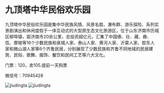 # 九顶塔中华民俗欢乐园

九顶塔中华民俗欢乐园是集中华民族风情、风景名胜、瀑布群、游乐探险、系列实景剧演出和休闲度假于一体互动式的大型原生态文化旅游区，位于山东济南市历城区柳埠镇，距济南市20余公里，总投资超亿元，汇集了中国傣、壮、藏、彝、佤、摩梭等16个少数民族和泉城人家、泰山人家、黄河人家、沂蒙人家、胶东人家和微山湖人家等6个齐鲁民居，分别展现了少数民族和齐鲁不同地域的民居建筑、民俗、歌舞、服饰、餐饮和民间工艺等六大文化。

门票：120，卖105.提前一天购票

微信号：70945428

![jiudingta](http://oclqfeuwb.bkt.clouddn.com/jiudingta1.jpg)
![jiudingta](http://oclqfeuwb.bkt.clouddn.com/jiudingta2.jpg)
